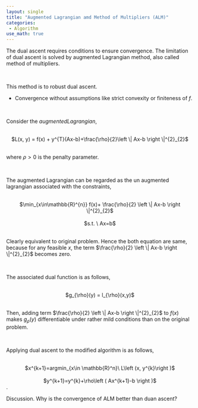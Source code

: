 ```yaml
---
layout: single
title: "Augmented Lagrangian amd Method of Multipliers (ALM)"
categories:
 - Algorithm
use_math: true
---
```

The dual ascent requires conditions to ensure convergence. The limitation of dual ascent is solved by augmented Lagrangian method, also called method of multipliers.

<br/>

This method is to robust dual ascent.
- Convergence without assumptions like strict convexity or finiteness of $f$.

<br/>

Consider the $augmented Lagrangian$,

<br/>

<center>$L(x, y) = f(x) + y^{T}(Ax-b)+\frac{\rho}{2}\left \| Ax-b \right \|^{2}_{2}$</center>

<br/>

where $\rho > 0$ is the penalty parameter.

<br/>

The augmented Lagrangian can be regarded as the un augmented lagrangian associated with the constraints,

<br/>

<center>$\min_{x\in\mathbb{R}^{n}} f(x)+ \frac{\rho}{2} \left \| Ax-b \right \|^{2}_{2}$</center>

<br/>

<center>$s.t. \ Ax=b$</center>

<br/>

Clearly equivalent to original problem. Hence the both equation are same, because for any feasible $x$, the term $\frac{\rho}{2} \left \| Ax-b \right \|^{2}_{2}$ becomes zero.

<br/>

The associated dual function is as follows,

<br/>

<center>$g_{\rho}(y) = l_{\rho}(x,y)$</center>

<br/>

Then, adding term $\frac{\rho}{2} \left \| Ax-b \right \|^{2}_{2}$
to $f\left ( x \right )$ makes $g_{\rho}(y)$ differentiable under rather mild conditions than on the original problem.

<br/>

Applying dual ascent to the modified algorithm is as follows,

<br/>

<center>$x^{k+1}=argmin_{x\in \mathbb{R}^n}\ L\left (x, y^{k}\right )$</center>

<br/>

<center>$y^{k+1}=y^{k}+\rho\left ( Ax^{k+1}-b \right )$</center>.

<br/>

Discussion. Why is the convergence of ALM better than duan ascent?


